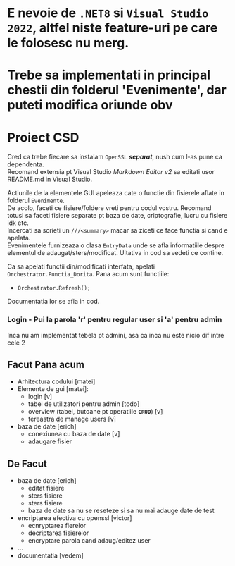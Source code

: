 
# E nevoie de `.NET8` si `Visual Studio 2022`, altfel niste feature-uri pe care le folosesc nu merg.

# Trebe sa implementati in principal chestii din folderul 'Evenimente', dar puteti modifica oriunde obv

# Proiect CSD
Cred ca trebe fiecare sa instalam `OpenSSL` ***separat***, nush cum l-as pune ca dependenta.  
Recomand extensia pt Visual Studio *Markdown Editor v2* sa editati usor README.md in Visual Studio.

Actiunile de la elementele GUI apeleaza cate o functie din fisierele aflate in folderul `Evenimente`.  
De acolo, faceti ce fisiere/foldere vreti pentru codul vostru. Recomand totusi sa faceti fisiere separate pt baza de date, criptografie, lucru cu fisiere idk etc.  
Incercati sa scrieti un `///<summary>` macar sa ziceti ce face functia si cand e apelata.  
Evenimentele furnizeaza o clasa `EntryData` unde se afla informatiile despre elementul de adaugat/sters/modificat. Uitativa in cod sa vedeti ce contine.

Ca sa apelati functii din/modificati interfata, apelati `Orchestrator.Functia_Dorita`. Pana acum sunt functiile:
- `Orchestrator.Refresh();`

Documentatia lor se afla in cod.

### Login - Pui la parola 'r' pentru regular user si 'a' pentru admin
Inca nu am implementat tebela pt admini, asa ca inca nu este nicio dif intre cele 2

## Facut Pana acum
- Arhitectura codului [matei]
- Elemente de gui [matei]: 
    - login [v]
    - tabel de utilizatori pentru admin [todo]
    - overview (tabel, butoane pt operatiile **`CRUD`**) [v]
    - fereastra de manage users [v]
- baza de date [erich]
    - conexiunea cu baza de date [v]
    - adaugare fisier
## De Facut

- baza de date [erich]
    - editat fisiere
    - sters fisiere
    - sters fisiere
    - baza de date sa nu se reseteze si sa nu mai adauge date de test
- encriptarea efectiva cu openssl [victor]
    - ecnryptarea fierelor
    - decriptarea fisierelor
    - encryptare parola cand adaug/editez user
- ...
- documentatia [vedem]